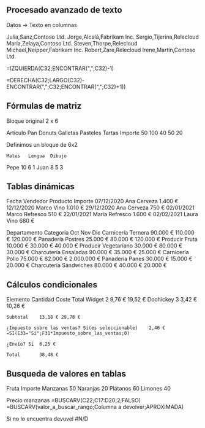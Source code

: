 ## Procesado avanzado de texto

Datos -> Texto en columnas

Julia,Sanz,Contoso Ltd.
Jorge,Alcalá,Fabrikam Inc.
Sergio,Tijerina,Relecloud
María,Zelaya,Contoso Ltd.
Steven,Thorpe,Relecloud
Michael,Neipper,Fabrikam Inc.
Robert,Zare,Relecloud
Irene,Martín,Contoso Ltd.

=IZQUIERDA(C32;ENCONTRAR(",";C32)-1)

=DERECHA(C32;LARGO(C32)-ENCONTRAR(",";C32;ENCONTRAR(",";C32)+1))


## Fórmulas de matriz

Bloque original 2 x 6

Artículo	Pan	Donuts	Galletas	Pasteles	Tartas
Importe	50	100	40	50	20

Definimos un bloque de 6x2

	Mates	Lengua	Dibujo
Pepe	10	6	1
Juan	8	5	3

## Tablas dinámicas

Fecha	Vendedor	Producto	Importe
07/12/2020	Ana	Cerveza	 1.400 € 
12/12/2020	Marco	Vino	 1.010 € 
29/12/2020	Ana	Cerveza	 750 € 
02/01/2021	Marco	Refresco	 510 € 
22/01/2021	María	Refresco	 1.600 € 
02/02/2021	Laura	Vino	 680 € 


Departamento	Categoría	Oct	Nov	Dic
Carnicería	Ternera	90.000 €	110.000 €	120.000 €
Panadería	Postres	25.000 €	80.000 €	120.000 €
Producir	Fruta	10.000 €	30.000 €	40.000 €
Producir	Vegetariano	30.000 €	80.000 €	30.000 €
Charcutería	Ensaladas	90.000 €	35.000 €	25.000 €
Carnicería	Pollo	75.000 €	82.000 €	2.000.000 €
Panadería	Panes	30.000 €	15.000 €	20.000 €
Charcutería	Sándwiches	80.000 €	40.000 €	20.000 €





## Cálculos condicionales


Elemento	Cantidad	Coste	Total
Widget	2	9,76 €	19,52 €
Doohickey	3	3,42 €	10,26 €
			
	Subtotal	13,18 €	29,78 €
			
	¿Impuesto sobre las ventas?	Sí(es seleccionable)	2,46 €  =SI(E33="Sí";F31*Impuesto_sobre_las_ventas;0)
			
	¿Envío?	Sí	6,25 €
			
	Total		38,48 €
			

## Busqueda de valores en tablas

Fruta	Importe
Manzanas	50
Naranjas	20
Plátanos	60
Limones	40

Precio manzanas =BUSCARV(C22;C17:D20;2;FALSO)
=BUSCARV(valor_a_buscar_rango;Columna a devolver;APROXIMADA)

Si no lo encuentra devuvel #N/D